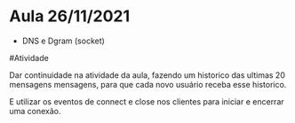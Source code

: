 # Aula 26/11/2021

* DNS e Dgram (socket)


#Atividade

Dar continuidade na atividade da aula, fazendo um historico das ultimas 20 mensagens mensagens, para que cada novo usuário receba esse historico. 

E utilizar os eventos de connect e close nos clientes para iniciar e encerrar uma conexão.